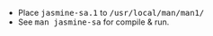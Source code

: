 * Place <tt>jasmine-sa.1</tt> to <tt>/usr/local/man/man1/</tt>
* See <tt>man jasmine-sa</tt> for compile & run.

